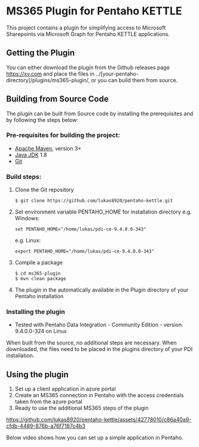 # MS365 Plugin for Pentaho KETTLE

This project contains a plugin for simplifying access to Microsoft Sharepoints via Microsoft Graph for Pentaho KETTLE applications.

## Getting the Plugin

You can either download the plugin from the Github releases page https://xy.com and place the files in ../[your-pentaho-directory]/plugins/ms365-plugin/, or you can build them from source.

## Building from Source Code

The plugin can be built from Source code by installing the prerequisites and by following the steps below:

### Pre-requisites for building the project:
* [Apache Maven](https://maven.apache.org/), version 3+
* [Java JDK](https://adoptopenjdk.net/) 1.8
* [Git](https://git-scm.com)

### Build steps:

1. Clone the Git repository
    ```
    $ git clone https://github.com/lukas8920/pentaho-kettle.git
    ```

2. Set environment variable PENTAHO_HOME for installation directory 
    e.g. Windows:
    ```
    set PENTAHO_HOME="/home/lukas/pdi-ce-9.4.0.0-343"
    ```
    e.g. Linux:
    ```
    export PENTAHO_HOME="/home/lukas/pdi-ce-9.4.0.0-343"
    ```

3. Compile a package
    ```
    $ cd ms365-plugin
    $ mvn clean package
    ```

4. The plugin in the automatically available in the Plugin directory of your Pentaho installation

### Installing the plugin
* Tested with Pentaho Data Integration - Community Edition - version: 9.4.0.0-324 on Linux

When built from the source, no additional steps are necessary. When downloaded, the files need to be placed in the plugins directory of your PDI installation.

## Using the plugin

1. Set up a client application in azure portal
2. Create an MS365 connection in Pentaho with the access credentials taken from the azure portal
3. Ready to use the additional MS365 steps of the plugin

https://github.com/lukas8920/pentaho-kettle/assets/42778010/c86a40a9-cfdb-4489-876b-a76f7187c4b3



Below video shows how you can set up a simple application in Pentaho.
